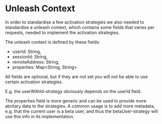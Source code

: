 # Unleash Context

In order to standardise a few activation strategies we also needed to 
standardise a unleash context, which contains some fields that varies 
per requests, needed to implement the activation strategies. 

The unleash context is defined by these fields:

- userId: String,
- sessionId: String,
- remoteAddress: String,
- properties: Map<String, String>

All fields are optional, but if they are not set you will not be able to use 
certain activation strategies. 

E.g. the userWithId-strategy obviously depends on the userId field. 

The properties field is more generic and can be used to provide more abritary 
data to the strategies. A common usage is to add more metadata, e.g. that the 
current user is a beta user, and thus the betaUser-strategy will use this info
in its implementation.
